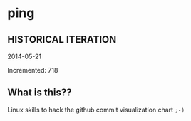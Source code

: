 # ping

## HISTORICAL ITERATION
2014-05-21

Incremented: 718

## What is this?? 
Linux skills to hack the github commit visualization chart `;-)`
